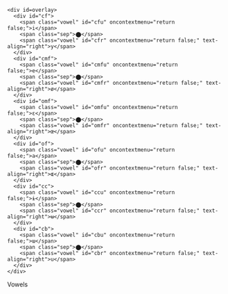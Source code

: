 <head>
    <meta charset="UTF-8" />
    <meta http-equiv="X-UA-Compatible" content="IE=edge" />
    <meta name="viewport" content="width=device-width, initial-scale=1.0" />
    <link rel="stylesheet" type="text/css" href="styles.css" /> 
    <script type="text/javascript" src="script.js"></script>
    <title>Phoneme Inventory Maker</title>
</head>

<body>
  <div class=outer_container>
  <div class=inner_container>
    <canvas id="canvas" height="310" width="500"></canvas>

    <div id=overlay>
      <div id="cf">
        <span class="vowel" id="cfu" oncontextmenu="return false;">i</span>
        <span class="sep">⬤</span>
        <span class="vowel" id="cfr" oncontextmenu="return false;" text-align="right">y</span>
      </div>
      <div id="cmf">
        <span class="vowel" id="cmfu" oncontextmenu="return false;">e</span>
        <span class="sep">⬤</span>
        <span class="vowel" id="cmfr" oncontextmenu="return false;" text-align="right">ø</span>
      </div>
      <div id="omf">
        <span class="vowel" id="omfu" oncontextmenu="return false;">ɛ</span>
        <span class="sep">⬤</span>
        <span class="vowel" id="omfr" oncontextmenu="return false;" text-align="right">œ</span>
      </div>
      <div id="of">
        <span class="vowel" id="ofu" oncontextmenu="return false;">a</span>
        <span class="sep">⬤</span>
        <span class="vowel" id="ofr" oncontextmenu="return false;" text-align="right">ɶ</span>
      </div>
      <div id="cc">
        <span class="vowel" id="ccu" oncontextmenu="return false;">ɨ</span>
        <span class="sep">⬤</span>
        <span class="vowel" id="ccr" oncontextmenu="return false;" text-align="right">ʉ</span>
      </div>
      <div id="cb">
        <span class="vowel" id="cbu" oncontextmenu="return false;">ɯ</span>
        <span class="sep">⬤</span>
        <span class="vowel" id="cbr" oncontextmenu="return false;" text-align="right">u</span>
      </div>
    </div>
  </div>

  <div class=label>
    <span>Vowels</span>
  </div>
</div>

  <audio id="cfu_audio" src="https://upload.wikimedia.org/wikipedia/commons/9/91/Close_front_unrounded_vowel.ogg"></audio>
  <audio id="cfr_audio" src="https://upload.wikimedia.org/wikipedia/commons/e/ea/Close_front_rounded_vowel.ogg"></audio>
  <audio id="cmfu_audio" src="https://upload.wikimedia.org/wikipedia/commons/6/6c/Close-mid_front_unrounded_vowel.ogg"></audio>
  <audio id="cmfr_audio" src="https://upload.wikimedia.org/wikipedia/commons/5/53/Close-mid_front_rounded_vowel.ogg"></audio>
  <audio id="omfu_audio" src="https://upload.wikimedia.org/wikipedia/commons/7/71/Open-mid_front_unrounded_vowel.ogg"></audio>
  <audio id="omfr_audio" src="https://upload.wikimedia.org/wikipedia/commons/0/00/Open-mid_front_rounded_vowel.ogg"></audio>
  <audio id="ccu_audio" src="https://upload.wikimedia.org/wikipedia/commons/5/53/Close_central_unrounded_vowel.ogg"></audio>
  <audio id="ccr_audio" src="https://upload.wikimedia.org/wikipedia/commons/6/66/Close_central_rounded_vowel.ogg"></audio>
  <audio id="cbu_audio" src="https://upload.wikimedia.org/wikipedia/commons/e/e8/Close_back_unrounded_vowel.ogg"></audio>
</body>
  <audio id="cbr_audio" src="https://upload.wikimedia.org/wikipedia/commons/5/5d/Close_back_rounded_vowel.ogg"></audio>
